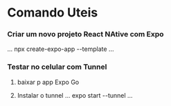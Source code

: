 # Comando Uteis 

### Criar um novo projeto React NAtive com Expo 

...
npx create-expo-app --template 
...

### Testar no celular com Tunnel 

1) baixar p app Expo Go 

2) Instalar o tunnel 
...
expo start --tunnel 
...
